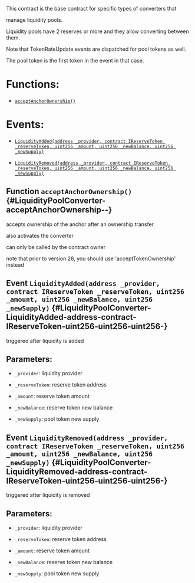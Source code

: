 This contract is the base contract for specific types of converters that

manage liquidity pools.

Liquidity pools have 2 reserves or more and they allow converting between them.

Note that TokenRateUpdate events are dispatched for pool tokens as well.

The pool token is the first token in the event in that case.

# Functions:

- [`acceptAnchorOwnership()`](#LiquidityPoolConverter-acceptAnchorOwnership--)

# Events:

- [`LiquidityAdded(address _provider, contract IReserveToken _reserveToken, uint256 _amount, uint256 _newBalance, uint256 _newSupply)`](#LiquidityPoolConverter-LiquidityAdded-address-contract-IReserveToken-uint256-uint256-uint256-)

- [`LiquidityRemoved(address _provider, contract IReserveToken _reserveToken, uint256 _amount, uint256 _newBalance, uint256 _newSupply)`](#LiquidityPoolConverter-LiquidityRemoved-address-contract-IReserveToken-uint256-uint256-uint256-)

## Function `acceptAnchorOwnership()` {#LiquidityPoolConverter-acceptAnchorOwnership--}

accepts ownership of the anchor after an ownership transfer

also activates the converter

can only be called by the contract owner

note that prior to version 28, you should use 'acceptTokenOwnership' instead

## Event `LiquidityAdded(address _provider, contract IReserveToken _reserveToken, uint256 _amount, uint256 _newBalance, uint256 _newSupply)` {#LiquidityPoolConverter-LiquidityAdded-address-contract-IReserveToken-uint256-uint256-uint256-}

triggered after liquidity is added

## Parameters:

- `_provider`:       liquidity provider

- `_reserveToken`:   reserve token address

- `_amount`:         reserve token amount

- `_newBalance`:     reserve token new balance

- `_newSupply`:      pool token new supply

## Event `LiquidityRemoved(address _provider, contract IReserveToken _reserveToken, uint256 _amount, uint256 _newBalance, uint256 _newSupply)` {#LiquidityPoolConverter-LiquidityRemoved-address-contract-IReserveToken-uint256-uint256-uint256-}

triggered after liquidity is removed

## Parameters:

- `_provider`:       liquidity provider

- `_reserveToken`:   reserve token address

- `_amount`:         reserve token amount

- `_newBalance`:     reserve token new balance

- `_newSupply`:      pool token new supply
